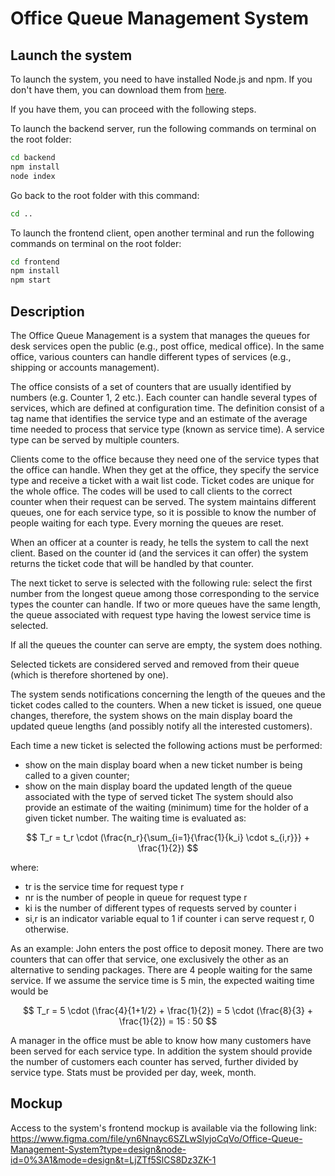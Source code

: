 # Office Queue Management System

## Launch the system

To launch the system, you need to have installed Node.js and npm. If you don't have them, you can download them from [here](https://nodejs.org/en/download/).

If you have them, you can proceed with the following steps.

To launch the backend server, run the following commands on terminal on the root folder:

```bash
cd backend
npm install
node index
```

Go back to the root folder with this command:

```bash
cd ..
```

To launch the frontend client, open another terminal and run the following commands on terminal on the root folder:

```bash
cd frontend
npm install
npm start
```

## Description

The Office Queue Management is a system that manages the queues for desk services open the public (e.g., post office, medical office). In the same office, various counters can handle different types of services (e.g., shipping or accounts management).

The office consists of a set of counters that are usually identified by numbers (e.g. Counter 1, 2 etc.). Each counter can handle several types of services, which are defined at configuration time. The definition consist of a tag name that identifies the service type and an estimate of the average time needed to process that service type (known as service time). A service type can be served by multiple counters.

Clients come to the office because they need one of the service types that the office can handle. When they get at the office, they specify the service type and receive a ticket with a wait list code. Ticket codes are unique for the whole office. The codes will be used to call clients to the correct counter when their request can be served. The system maintains different queues, one for each service type, so it is possible to know the number of people waiting for each type. Every morning the queues are reset.

When an officer at a counter is ready, he tells the system to call the next client. Based on the counter id (and the services it can offer) the system returns the ticket code that will be handled by that counter.

The next ticket to serve is selected with the following rule: select the first number from the longest queue among those corresponding to the service types the counter can handle. If two or more queues have the same length, the queue associated with request type having the lowest service time is selected.

If all the queues the counter can serve are empty, the system does nothing.

Selected tickets are considered served and removed from their queue (which is therefore shortened by one).

The system sends notifications concerning the length of the queues and the ticket codes called to the counters. When a new ticket is issued, one queue changes, therefore, the system shows on the main display board the updated queue lengths (and possibly notify all the interested customers).

Each time a new ticket is selected the following actions must be performed:
- show on the main display board when a new ticket number is being called to a given counter;
- show on the main display board the updated length of the queue associated with the type of served ticket
The system should also provide an estimate of the waiting (minimum) time for the holder of a given ticket number. The waiting time is evaluated as:

$$
T_r = t_r \cdot (\frac{n_r}{\sum_{i=1}{\frac{1}{k_i} \cdot s_{i,r}}} + \frac{1}{2})
$$

where:
- tr is the service time for request type r
- nr is the number of people in queue for request type r
- ki is the number of different types of requests served by counter i
- si,r is an indicator variable equal to 1 if counter i can serve request r, 0 otherwise.

As an example:
John enters the post office to deposit money. There are two counters that can offer that service, one exclusively
the other as an alternative to sending packages. There are 4 people waiting for the same service.
If we assume the service time is 5 min, the expected waiting time would be

$$
T_r = 5 \cdot (\frac{4}{1+1/2} + \frac{1}{2}) = 5 \cdot (\frac{8}{3} + \frac{1}{2}) = 15 : 50
$$

A manager in the office must be able to know how many customers have been served for each service type. In addition the
system should provide the number of customers each counter has served, further divided by service type. Stats must be
provided per day, week, month.

## Mockup
Access to the system's frontend mockup is available via the following link:
https://www.figma.com/file/yn6Nnayc6SZLwSlyjoCqVo/Office-Queue-Management-System?type=design&node-id=0%3A1&mode=design&t=LjZTf5SlCS8Dz3ZK-1
